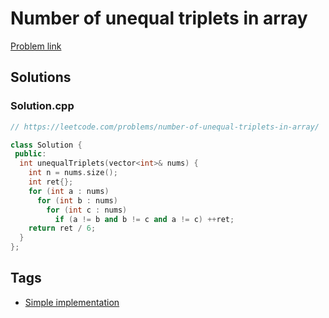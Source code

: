 # Number of unequal triplets in array

[Problem link](https://leetcode.com/problems/number-of-unequal-triplets-in-array/)

## Solutions


### Solution.cpp
```cpp
// https://leetcode.com/problems/number-of-unequal-triplets-in-array/

class Solution {
 public:
  int unequalTriplets(vector<int>& nums) {
    int n = nums.size();
    int ret{};
    for (int a : nums)
      for (int b : nums)
        for (int c : nums)
          if (a != b and b != c and a != c) ++ret;
    return ret / 6;
  }
};
```
## Tags

* [Simple implementation](/README.md#Simple_implementation)
